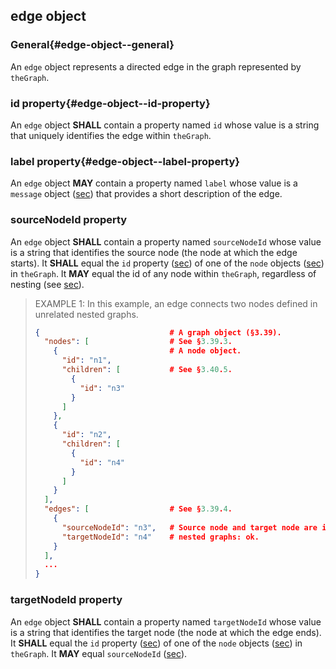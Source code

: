 ## edge object

### General{#edge-object--general}

An `edge` object represents a directed edge in the graph represented by `theGraph`.

### id property{#edge-object--id-property}

An `edge` object **SHALL** contain a property named `id` whose value is a string that uniquely identifies the edge within `theGraph`.

### label property{#edge-object--label-property}

An `edge` object **MAY** contain a property named `label` whose value is a `message` object ([sec](#message-object)) that provides a short description of the edge.

### sourceNodeId property

An `edge` object **SHALL** contain a property named `sourceNodeId` whose value is a string that identifies the source node (the node at which the edge starts). It **SHALL** equal the `id` property ([sec](#node-object--id-property)) of one of the `node` objects ([sec](#node-object)) in `theGraph`. It **MAY** equal the id of any node within `theGraph`, regardless of nesting (see [sec](#children-property)).

> EXAMPLE 1: In this example, an edge connects two nodes defined in unrelated nested graphs.
> 
> ```json
> {                             # A graph object (§3.39).
>   "nodes": [                  # See §3.39.3.
>     {                         # A node object.
>       "id": "n1",
>       "children": [           # See §3.40.5.
>         {
>           "id": "n3"
>         }
>       ]
>     },
>     {
>       "id": "n2",
>       "children": [
>         {
>           "id": "n4"
>         }
>       ]
>     }
>   ],
>   "edges": [                  # See §3.39.4.
>     {
>       "sourceNodeId": "n3",   # Source node and target node are in separate
>       "targetNodeId": "n4"    # nested graphs: ok.
>     }
>   ],
>   ...
> }
> ```

### targetNodeId property

An `edge` object **SHALL** contain a property named `targetNodeId` whose value is a string that identifies the target node (the node at which the edge ends). It **SHALL** equal the `id` property ([sec](#node-object--id-property)) of one of the `node` objects ([sec](#node-object)) in `theGraph`. It **MAY** equal `sourceNodeId` ([sec](#sourcenodeid-property)).
